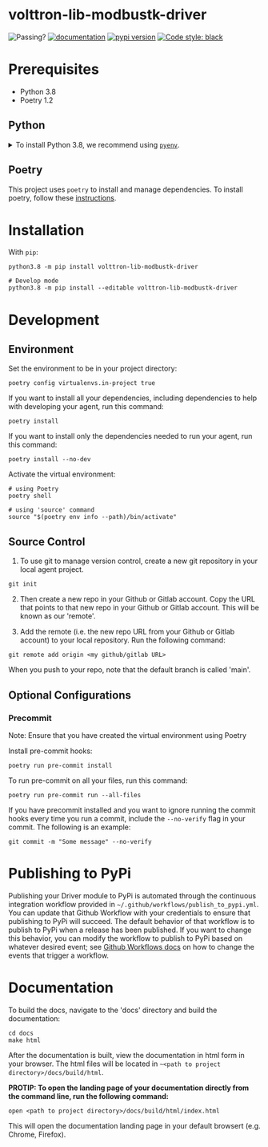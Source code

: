 # volttron-lib-modbustk-driver

![Passing?](https://github.com/VOLTTRON/volttron-lib-modbustk-driver/actions/workflows/run_tests.yml/badge.svg)
[![documentation](https://img.shields.io/badge/docs-mkdocs%20material-blue.svg?style=flat)](https://VOLTTRON.github.io/volttron-lib-modbustk-driver/)
[![pypi version](https://img.shields.io/pypi/v/volttron-lib-modbustk-driver.svg)](https://pypi.org/project/volttron-lib-modbustk-driver/)
[![Code style: black](https://img.shields.io/badge/code%20style-black-000000.svg)](https://github.com/psf/black)

# Prerequisites

* Python 3.8
* Poetry 1.2

## Python

<details>
<summary>To install Python 3.8, we recommend using <a href="https://github.com/pyenv/pyenv"><code>pyenv</code></a>.</summary>

```bash
# install pyenv
git clone https://github.com/pyenv/pyenv ~/.pyenv

# setup pyenv (you should also put these three lines in .bashrc or similar)
export PATH="${HOME}/.pyenv/bin:${PATH}"
export PYENV_ROOT="${HOME}/.pyenv"
eval "$(pyenv init -)"

# install Python 3.8
pyenv install 3.8.10

# make it available globally
pyenv global system 3.8.10
```
</details>


## Poetry

This project uses `poetry` to install and manage dependencies. To install poetry,
follow these [instructions](https://python-poetry.org/docs/master/#installation).

# Installation

With `pip`:

```shell
python3.8 -m pip install volttron-lib-modbustk-driver

# Develop mode
python3.8 -m pip install --editable volttron-lib-modbustk-driver
```

# Development

## Environment

Set the environment to be in your project directory:

```poetry config virtualenvs.in-project true```

If you want to install all your dependencies, including dependencies to help with developing your agent, run this command:

```poetry install```

If you want to install only the dependencies needed to run your agent, run this command:

```poetry install --no-dev```

Activate the virtual environment:

```shell
# using Poetry
poetry shell

# using 'source' command
source "$(poetry env info --path)/bin/activate"
```

## Source Control

1. To use git to manage version control, create a new git repository in your local agent project.

```git init```

2. Then create a new repo in your Github or Gitlab account. Copy the URL that points to that new repo in
your Github or Gitlab account. This will be known as our 'remote'.

3. Add the remote (i.e. the new repo URL from your Github or Gitlab account) to your local repository. Run the following command:

```git remote add origin <my github/gitlab URL>```

When you push to your repo, note that the default branch is called 'main'.


## Optional Configurations

### Precommit

Note: Ensure that you have created the virtual environment using Poetry

Install pre-commit hooks:

```poetry run pre-commit install```

To run pre-commit on all your files, run this command:

```poetry run pre-commit run --all-files```

If you have precommit installed and you want to ignore running the commit hooks
every time you run a commit, include the `--no-verify` flag in your commit. The following
is an example:

```git commit -m "Some message" --no-verify```


# Publishing to PyPi

Publishing your Driver module to PyPi is automated through the continuous integration workflow provided in `~/.github/workflows/publish_to_pypi.yml`.
You can update that Github Workflow with your credentials to ensure that publishing to PyPi will succeed. The default behavior of
that workflow is to publish to PyPi when a release has been published. If you want to change this behavior, you can modify the
workflow to publish to PyPi based on whatever desired event; see [Github Workflows docs](https://docs.github.com/en/actions/using-workflows/triggering-a-workflow)
on how to change the events that trigger a workflow.


# Documentation

To build the docs, navigate to the 'docs' directory and build the documentation:

```shell
cd docs
make html
```

After the documentation is built, view the documentation in html form in your browser.
The html files will be located in `~<path to project directory>/docs/build/html`.

**PROTIP: To open the landing page of your documentation directly from the command line, run the following command:**

```shell
open <path to project directory>/docs/build/html/index.html
```

This will open the documentation landing page in your default browsert (e.g. Chrome, Firefox).
